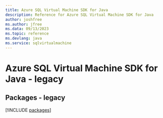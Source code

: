 ```yaml
---
title: Azure SQL Virtual Machine SDK for Java
description: Reference for Azure SQL Virtual Machine SDK for Java
author: joshfree
ms.author: jfree
ms.data: 09/13/2023
ms.topic: reference
ms.devlang: java
ms.service: sqlvirtualmachine
---
```

# Azure SQL Virtual Machine SDK for Java - legacy
## Packages - legacy
[!INCLUDE [packages](sql-virtual-machine-index.md)]